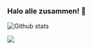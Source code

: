 ### Halo alle zusammen! 👋

![Github stats](https://github-readme-stats.vercel.app/api?username=glowfi&theme=gruvbox&show_icons=true&count_private=true)

<!-- ![Top Languages Card](https://github-readme-stats.vercel.app/api/top-langs/?username=glowfi&theme=gruvbox&show_icons=true&count_private=true) -->

<img align="center" src="https://github-readme-stats.vercel.app/api/top-langs/?username=anuraghazra&layout=compact&theme=buefy&hide_border=true" /></a> 
